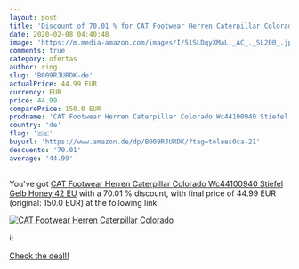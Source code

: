 ```yaml
---
layout: post
title: 'Discount of 70.01 % for CAT Footwear Herren Caterpillar Colorado'
date: 2020-02-08 04:40:48
image: 'https://m.media-amazon.com/images/I/51SLDqyXMaL._AC_._SL200_.jpg'
comments: true
category: ofertas
author: ring
slug: 'B009RJURDK-de'
actualPrice: 44.99 EUR
currency: EUR
price: 44.99
comparePrice: 150.0 EUR
prodname: 'CAT Footwear Herren Caterpillar Colorado Wc44100940 Stiefel  Gelb  Honey   42 EU'
country: 'de'
flag: '🇩🇪'
buyurl: 'https://www.amazon.de/dp/B009RJURDK/?tag=tolees0ca-21'
descuento: '70.01'
average: '44.99'
---
```


You've got [CAT Footwear Herren Caterpillar Colorado Wc44100940 Stiefel  Gelb  Honey   42 EU](https://www.amazon.de/dp/B009RJURDK/?tag=tolees0ca-21) with a  70.01 % discount, with final price of 44.99 EUR (original: 150.0 EUR) at the following link:

[![CAT Footwear Herren Caterpillar Colorado](https://m.media-amazon.com/images/I/51SLDqyXMaL._AC_._SL200_.jpg)](https://www.amazon.de/dp/B009RJURDK/?tag=tolees0ca-21)

ℹ️:


[Check the deal!!](https://www.amazon.de/dp/B009RJURDK/?tag=tolees0ca-21)
